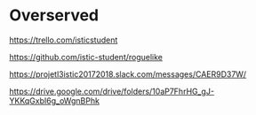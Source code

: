 # Overserved


https://trello.com/isticstudent

https://github.com/istic-student/roguelike

https://projetl3istic20172018.slack.com/messages/CAER9D37W/

https://drive.google.com/drive/folders/10aP7FhrHG_gJ-YKKqGxbI6g_oWgnBPhk

